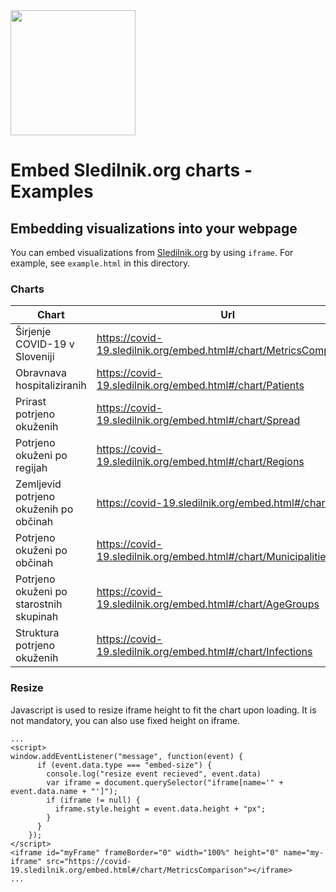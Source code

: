 <img src="https://covid-19.sledilnik.org/covid-19-logo.png" width="200">

# Embed Sledilnik.org charts - Examples 

## Embedding visualizations into your webpage

You can embed visualizations from [Sledilnik.org](https://covid-19.sledilnik.org/) by using `iframe`. 
For example, see `example.html` in this directory.

### Charts

| Chart | Url |
| ----- | --- |
| Širjenje COVID-19 v Sloveniji | https://covid-19.sledilnik.org/embed.html#/chart/MetricsComparison |
| Obravnava hospitaliziranih | https://covid-19.sledilnik.org/embed.html#/chart/Patients |
| Prirast potrjeno okuženih | https://covid-19.sledilnik.org/embed.html#/chart/Spread |
| Potrjeno okuženi po regijah | https://covid-19.sledilnik.org/embed.html#/chart/Regions |
| Zemljevid potrjeno okuženih po občinah | https://covid-19.sledilnik.org/embed.html#/chart/Map |
| Potrjeno okuženi po občinah | https://covid-19.sledilnik.org/embed.html#/chart/Municipalities |
| Potrjeno okuženi po starostnih skupinah | https://covid-19.sledilnik.org/embed.html#/chart/AgeGroups |
| Struktura potrjeno okuženih | https://covid-19.sledilnik.org/embed.html#/chart/Infections |


### Resize

Javascript is used to resize iframe height to fit the chart upon loading. It is not mandatory, you can also use fixed height on iframe.

```
...
<script>
window.addEventListener("message", function(event) {
      if (event.data.type === "embed-size") {
        console.log("resize event recieved", event.data)
        var iframe = document.querySelector("iframe[name='" + event.data.name + "']");
        if (iframe != null) {
          iframe.style.height = event.data.height + "px";
        }
      }
    });
</script>
<iframe id="myFrame" frameBorder="0" width="100%" height="0" name="my-iframe" src="https://covid-19.sledilnik.org/embed.html#/chart/MetricsComparison"></iframe> 
...
```
